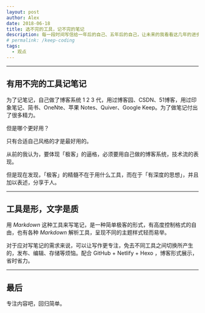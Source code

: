 ```yaml
---
layout: post
author: Alex
date: 2018-06-18
title: 选不完的工具，记不完的笔记
description: 每一段时间写信给一年后的自己、五年后的自己，让未来的我看看这几年的进步，当年的我充满了激情，未来的我是否还是？
# permalink: /keep-coding
tags:
  - 观点
---
```


--------------

## 有用不完的工具记笔记

为了记笔记，自己做了博客系统 1 2 3 代，用过博客园、CSDN、51博客，用过印象笔记、简书、OneNte、苹果 Notes、Quiver、Google Keep。为了做笔记付出了很多精力。

但是哪个更好用？

只有合适自己风格的才是最好用的。

从前的我认为，要体现「极客」的逼格，必须要用自己做的博客系统，技术流的表现。

但是现在发现，「极客」的精髓不在于用什么工具，而在于「有深度的思想」，并且加以表述，分享于人。

--------------

## 工具是形，文字是质

用 *Markdown* 这种工具来写笔记，是一种简单极客的形式，有高度控制格式的自由，也有各种 *Markdown* 解析工具，呈现不同的主题样式轻而易举。

对于应对写笔记的需求来说，可以让写作更专注，免去不同工具之间切换所产生的，发布、编辑、存储等烦恼。配合 GitHub + Netlify + Hexo ，博客形式展示，省时省力。

--------------

## 最后

专注内容吧，回归简单。
